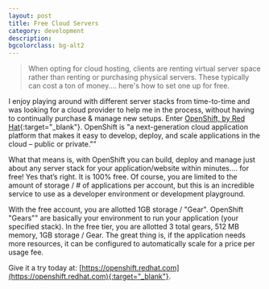 ```yaml
---
layout: post
title: Free Cloud Servers
category: development
description: 
bgcolorclass: bg-alt2
---
```


> When opting for cloud hosting, clients are renting virtual server space rather than renting or purchasing physical servers. These typically can cost a ton of money.... here's how to set one up for free.

I enjoy playing around with different server stacks from time-to-time and was looking for a cloud provider to help me in the process, without having to continually purchase & manage new setups. Enter [OpenShift, by Red Hat](https://openshift.redhat.com){:target="_blank"}. OpenShift is "a next-generation cloud application platform that makes it easy to develop, deploy, and scale applications in the cloud – public or private.""

What that means is, with OpenShift you can build, deploy and manage just about any server stack for your application/website within minutes…. for free! Yes that’s right. It is 100% free. Of course, you are limited to the amount of storage / # of applications per account, but this is an incredible service to use as a developer environment or development playground.

With the free account, you are allotted 1GB storage / "Gear". OpenShift "Gears"" are basically your environment to run your application (your specified stack). In the free tier, you are allotted 3 total gears, 512 MB memory, 1GB storage / Gear. The great thing is, if the application needs more resources, it can be configured to automatically scale for a price per usage fee.

Give it a try today at: [https://openshift.redhat.com](https://openshift.redhat.com){:target="_blank"}.